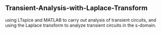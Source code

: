 ## Transient-Analysis-with-Laplace-Transform

using LTspice and MATLAB to carry out analysis of transient circuits, and using the Laplace transform to analyze transient circuits in the s-domain.
